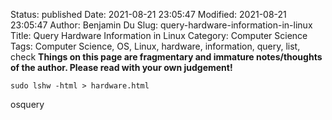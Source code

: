 Status: published
Date: 2021-08-21 23:05:47
Modified: 2021-08-21 23:05:47
Author: Benjamin Du
Slug: query-hardware-information-in-linux
Title: Query Hardware Information in Linux
Category: Computer Science
Tags: Computer Science, OS, Linux, hardware, information, query, list, check
**Things on this page are fragmentary and immature notes/thoughts of the author. Please read with your own judgement!**

```
sudo lshw -html > hardware.html
```

osquery


